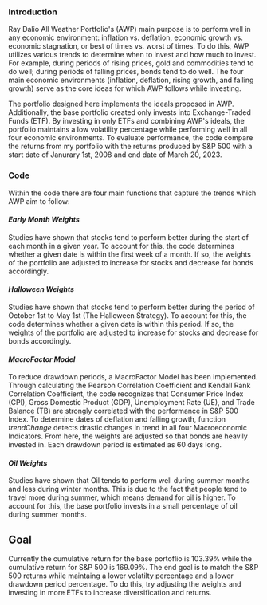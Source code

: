 ### Introduction
Ray Dalio All Weather Portfolio's (AWP) main purpose is to perform well in any economic environment: inflation vs. deflation, economic growth vs. economic stagnation, or best of times vs. worst of times. To do this, AWP utilizes various trends to determine when to invest and how much to invest. For example, during periods of rising prices, gold and commodities tend to do well; during periods of falling prices, bonds tend to do well. The four main economic environments (inflation, deflation, rising growth, and falling growth) serve as the core ideas for which AWP follows while investing. 

The portfolio designed here implements the ideals proposed in AWP. Additionally, the base portfolio created only invests into Exchange-Traded Funds (ETF). By investing in only ETFs and combining AWP's ideals, the portfolio maintains a low volatility percentage while performing well in all four economic environments. To evaluate performance, the code compare the returns from my portfolio with the returns produced by S&P 500 with a start date of Janurary 1st, 2008 and end date of March 20, 2023.

### Code
Within the code there are four main functions that capture the trends which AWP aim to follow:

#### _Early Month Weights_
Studies have shown that stocks tend to perform better during the start of each month in a given year. To account for this, the code determines whether a given date is within the first week of a month. If so, the weights of the portfolio are adjusted to increase for stocks and decrease for bonds accordingly.

#### _Halloween Weights_
Studies have shown that stocks tend to perform better during the period of October 1st to May 1st (The Halloween Strategy). To account for this, the code determines whether a given date is  within this period. If so, the weights of the portfolio are adjusted to increase for stocks and decrease for bonds accordingly.

#### _MacroFactor Model_
To reduce drawdown periods, a MacroFactor Model has been implemented. Through calculating the Pearson Correlation Coefficient and Kendall Rank Correlation Coefficient, the code recognizes that Consumer Price Index (CPI), Gross Domestic Product (GDP), Unemployment Rate (UE), and Trade Balance (TB) are strongly correlated with the performance in S&P 500 Index. To determine dates of deflation and falling growth, function _trendChange_ detects drastic changes in trend in all four Macroeconomic Indicators. From here, the weights are adjusted so that bonds are heavily invested in. Each drawdown period is estimated as 60 days long. 

#### _Oil Weights_
Studies have shown that Oil tends to perform well during summer months and less during winter months. This is due to the fact that people tend to travel more during summer, which means demand for oil is higher. To account for this, the base portfolio invests in a small percentage of oil during summer months.

## Goal
Currently the cumulative return for the base portoflio is 103.39% while the cumulative return for S&P 500 is 169.09%. The end goal is to match the S&P 500 returns while maintaing a lower volatilty percentage and a lower drawdown period percentage. To do this, try adjusting the weights and investing in more ETFs to increase diversification and returns.
